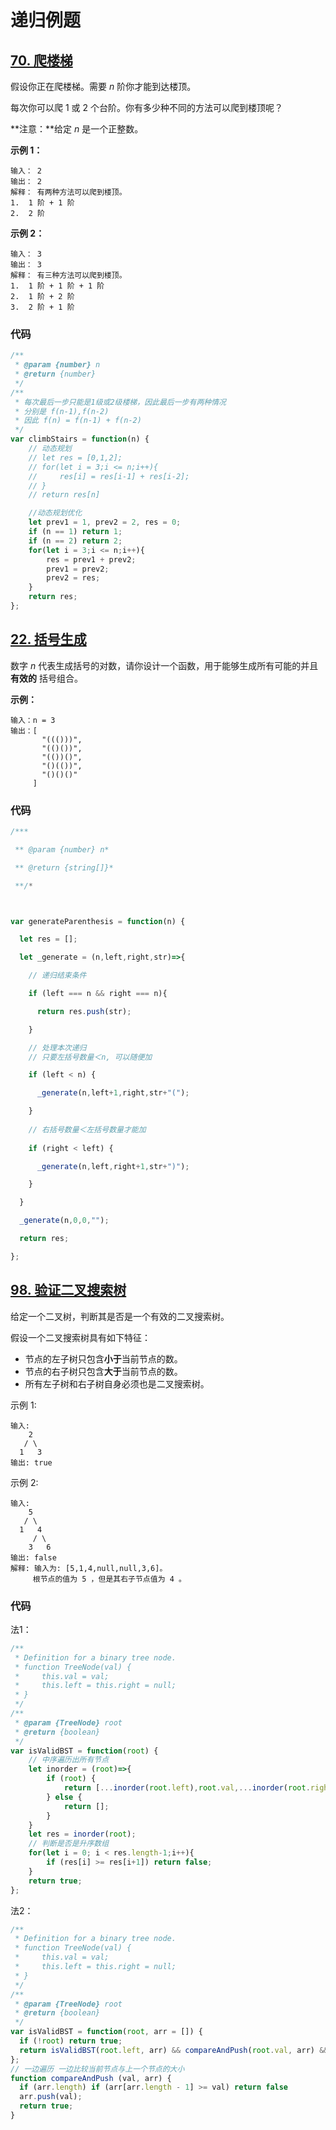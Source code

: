 # 递归例题
## [70. 爬楼梯](https://leetcode-cn.com/problems/climbing-stairs/)

假设你正在爬楼梯。需要 *n* 阶你才能到达楼顶。

每次你可以爬 1 或 2 个台阶。你有多少种不同的方法可以爬到楼顶呢？

**注意：**给定 *n* 是一个正整数。

 **示例 1：** 

```
输入： 2
输出： 2
解释： 有两种方法可以爬到楼顶。
1.  1 阶 + 1 阶
2.  2 阶
```

 **示例 2：** 

```
输入： 3
输出： 3
解释： 有三种方法可以爬到楼顶。
1.  1 阶 + 1 阶 + 1 阶
2.  1 阶 + 2 阶
3.  2 阶 + 1 阶
```
### 代码

```javascript
/**
 * @param {number} n
 * @return {number}
 */
/**
 * 每次最后一步只能是1级或2级楼梯，因此最后一步有两种情况
 * 分别是 f(n-1),f(n-2)
 * 因此 f(n) = f(n-1) + f(n-2)
 */
var climbStairs = function(n) {
    // 动态规划
    // let res = [0,1,2];
    // for(let i = 3;i <= n;i++){
    //     res[i] = res[i-1] + res[i-2];
    // }
    // return res[n]

    //动态规划优化
    let prev1 = 1, prev2 = 2, res = 0;
    if (n == 1) return 1;
    if (n == 2) return 2;
    for(let i = 3;i <= n;i++){
        res = prev1 + prev2;
        prev1 = prev2;
        prev2 = res;
    }
    return res;
};
```

## [22. 括号生成](https://leetcode-cn.com/problems/generate-parentheses/)

 数字 *n* 代表生成括号的对数，请你设计一个函数，用于能够生成所有可能的并且 **有效的** 括号组合。 

 **示例：** 

```
输入：n = 3
输出：[
       "((()))",
       "(()())",
       "(())()",
       "()(())",
       "()()()"
     ]
```

###  代码
```javascript
/***

 ** @param {number} n*

 ** @return {string[]}*

 **/*



var generateParenthesis = function(n) {

  let res = [];

  let _generate = (n,left,right,str)=>{

  	// 递归结束条件

    if (left === n && right === n){

      return res.push(str);

    }

    // 处理本次递归
    // 只要左括号数量＜n, 可以随便加

    if (left < n) {

      _generate(n,left+1,right,str+"(");

    }
    
    // 右括号数量＜左括号数量才能加
    
    if (right < left) {

      _generate(n,left,right+1,str+")");

    }

  }

  _generate(n,0,0,"");

  return res;

};
```

## [98. 验证二叉搜索树](https://leetcode-cn.com/problems/validate-binary-search-tree/)

给定一个二叉树，判断其是否是一个有效的二叉搜索树。

假设一个二叉搜索树具有如下特征：

-  节点的左子树只包含**小于**当前节点的数。 
-  节点的右子树只包含**大于**当前节点的数。 
-  所有左子树和右子树自身必须也是二叉搜索树。 

示例 1:

```
输入:
    2
   / \
  1   3
输出: true
```


示例 2:

```
输入:
    5
   / \
  1   4
     / \
    3   6
输出: false
解释: 输入为: [5,1,4,null,null,3,6]。
     根节点的值为 5 ，但是其右子节点值为 4 。
```

### 代码 

法1：

```javascript
/**
 * Definition for a binary tree node.
 * function TreeNode(val) {
 *     this.val = val;
 *     this.left = this.right = null;
 * }
 */
/**
 * @param {TreeNode} root
 * @return {boolean}
 */
var isValidBST = function(root) {
    // 中序遍历出所有节点
    let inorder = (root)=>{
        if (root) {
            return [...inorder(root.left),root.val,...inorder(root.right)];
        } else {
            return [];
        }
    }
    let res = inorder(root);
    // 判断是否是升序数组
    for(let i = 0; i < res.length-1;i++){
        if (res[i] >= res[i+1]) return false;
    }
    return true;
};
```
法2：

```javascript
/**
 * Definition for a binary tree node.
 * function TreeNode(val) {
 *     this.val = val;
 *     this.left = this.right = null;
 * }
 */
/**
 * @param {TreeNode} root
 * @return {boolean}
 */
var isValidBST = function(root, arr = []) {
  if (!root) return true;
  return isValidBST(root.left, arr) && compareAndPush(root.val, arr) && isValidBST(root.right, arr);
};
// 一边遍历 一边比较当前节点与上一个节点的大小
function compareAndPush (val, arr) {
  if (arr.length) if (arr[arr.length - 1] >= val) return false
  arr.push(val);
  return true;
}
```

